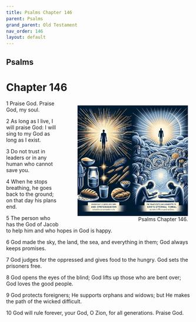 ```yaml
---
title: Psalms Chapter 146
parent: Psalms
grand_parent: Old Testament
nav_order: 146
layout: default
---
```


## Psalms

# Chapter 146

<figure style="float: right; margin-right: 10px;">
    <img src="/assets/Image/Psalms/500/146.jpg" alt="Psalms Chapter 146" style="width: 300px; height: 300px; float: right;padding-left: 10px;"/>
    <figcaption style="clear: both;text-align: right;">Psalms Chapter 146.</figcaption>
</figure>
1 Praise God. Praise God, my soul.

2 As long as I live, I will praise God: I will sing to my God as long as I exist.

3 Do not trust in leaders or in any human who cannot save you.

4 When he stops breathing, he goes back to the ground; on that day his plans end.

5 The person who has the God of Jacob to help him and who hopes in God is happy.

6 God made the sky, the land, the sea, and everything in them; God always keeps promises.

7 God judges for the oppressed and gives food to the hungry. God sets the prisoners free.

8 God opens the eyes of the blind; God lifts up those who are bent over; God loves the good people.

9 God protects foreigners; He supports orphans and widows; but He makes the path of the wicked difficult.

10 God will rule forever, your God, O Zion, for all generations. Praise God.


